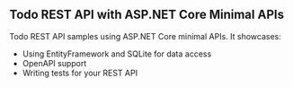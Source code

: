 ## Todo REST API with ASP.NET Core Minimal APIs

Todo REST API samples using ASP.NET Core minimal APIs. It showcases:
- Using EntityFramework and SQLite for data access
- OpenAPI support
- Writing tests for your REST API

 
